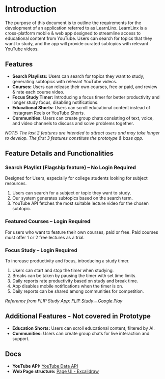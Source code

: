 # Introduction
The purpose of this document is to outline the requirements for the development of an application referred to as LearnLinx. LearnLinx is a cross-platform mobile & web app designed to streamline access to educational content from YouTube. Users can search for topics that they want to study, and the app will provide curated subtopics with relevant YouTube videos.

## Features
- **Search Playlists:** Users can search for topics they want to study, generating subtopics with relevant YouTube videos.
- **Courses:** Users can release their own courses, free or paid, and review & rate each course video.
- **Focus Study Timer:** Introducing a focus timer for better productivity and longer study focus, disabling notifications.
- **Educational Shorts:** Users can scroll educational content instead of Instagram Reels or YouTube Shorts.
- **Communities:** Users can create group chats consisting of text, voice, and video channels to discuss and solve problems together.

_NOTE: The last 2 features are intended to attract users and may take longer to develop. The first 3 features constitute the prototype & base app._

## Feature Details and Functionalities

### Search Playlist (Flagship feature) – No Login Required
Designed for Users, especially for college students looking for subject resources.

1. Users can search for a subject or topic they want to study.
2. Our system generates subtopics based on the search term.
3. YouTube API fetches the most suitable lecture video for the chosen subtopic.

### Featured Courses – Login Required
For users who want to feature their own courses, paid or free. Paid courses must offer 1 or 2 free lectures as a trial.

### Focus Study – Login Required
To increase productivity and focus, introducing a study timer.
1. Users can start and stop the timer when studying.
2. Breaks can be taken by pausing the timer with set time limits.
3. Daily reports rate productivity based on study and break time.
4. App disables mobile notifications when the timer is on.
5. Daily reports can be shared among communities for competition.

_Reference from FLIP Study App: [FLIP Study – Google Play](https://play.google.com/store/apps/details?id=com.flip.study&hl=en)_

## Additional Features  - Not covered in Prototype
- **Education Shorts:** Users can scroll educational content, filtered by AI.
- **Communities:** Users can create group chats for live interaction and support.

## Docs
- **YouTube API:** [YouTube Data API](https://developers.google.com/youtube/v3)
- **Web Page structure:** [Page UI - Excalidraw](https://excalidraw.com#json=y6ZQhbp8aZCx_fljxurrW,-f3jy1jByFJIshPcOAG9mw)

